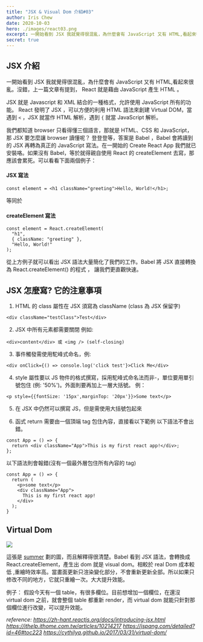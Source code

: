 ```yaml
---
title: "JSX & Visual Dom 介紹#03"
author: Iris Chew
date: 2020-10-03
hero: ./images/react03.png
excerpt: 一開始看到 JSX 我就覺得很混亂，為什麼會有 JavaScript 又有 HTML,看起來很亂。沒錯，上一篇文章有提到， React 就是藉由 JavaScript 產生 HTML 。
secret: true
---
```


## JSX 介紹

一開始看到 JSX 我就覺得很混亂，為什麼會有 JavaScript 又有 HTML,看起來很亂。沒錯，上一篇文章有提到， React 就是藉由 JavaScript 產生 HTML 。

JSX 就是 Javascript 和 XML 結合的一種格式，允許使用 JavaScript 所有的功能。 React 發明了 JSX ，可以方便的利用 HTML 語法來創建 Virtual DOM，當遇到 `<` ，JSX 就當作 HTML 解析，遇到 `{` 就當 JavaScript 解析。

我們都知道 browser 只看得懂三個語言，那就是 HTML、CSS 和 JavaScript，那 JSX 要怎麼讓 browser 讀懂呢？
登登登等，答案是 Babel ，Babel 會將讀到的 JSX 再轉為真正的 JavaScript 寫法。在一開始的 Create React App 我們就已安裝咯。如果沒有 Babel，等於就得親自使用 React 的 createElement 去寫，那應該會累死。可以看看下面兩個例子：

#### JSX 寫法

```javascript=
const element = <h1 className="greeting">Hello, World!</h1>;
```

等同於

#### createElement 寫法

```javascript=
const element = React.createElement(
  "h1",
  { className: "greeting" },
  "Hello, World!"
);
```

從上方例子就可以看出 JSX 語法大量簡化了我們的工作。Babel 將 JSX 直接轉換為 React.createElement() 的程式 ， 讓我們更直觀快速。

## JSX 怎麼寫? 它的注意事項

1. HTML 的 class 屬性在 JSX 須寫為 className (class 為 JSX 保留字)

```htmlmixed=
<div className="testClass">Test</div>
```

2. JSX 中所有元素都需要關閉 例如:

```htmlmixed=
<div>content</div> 或 <img /> (self-closing)
```

3. 事件觸發需使用駝峰式命名，例:

```htmlmixed=
<div onClick={() => console.log('click test'}>Click Me</div>
```

4. style 屬性要以 JS 物件的格式撰寫，採用駝峰式命名法而非-，單位要用單引號包住 (例: '50%')。外面則要再加上一層大括號。 例：

```htmlmixed=
<p style={{fontSize: '15px',marginTop: '20px'}}>Some text</p>
```

5. 在 JSX 中仍然可以撰寫 JS，但是需使用大括號包起來

6. 函式 return 需要由一個頂端 tag 包住內容，直接看以下範例
   以下語法不會出錯。

```javascript=
const App = () => {
  return <div className="App">This is my first react app!</div>;
};
```

以下語法則會報錯(沒有一個最外層包住所有內容的 tag)

```javascript=
const App = () => {
  return (
    <p>some text</p>
    <div className="App">
      This is my first react app!
    </div>
  );
}
```

## Virtual Dom

![](https://i.imgur.com/HxKdduo.png)

這張是 [summer](https://cythilya.github.io/2017/03/31/virtual-dom/) 劃的圖，而且解釋得很清楚。Babel 看到 JSX 語法，會轉換成 React.createElement，產生出 dom 就是 visual dom。相較於 real Dom 成本較低 ,重繪時效率高。當畫面更新只渲染變化部分，不會重新更新全部。所以如果只修改不同的地方，它就只重繪一次。大大提升效能。

例子： 假設今天有一個 table，有很多欄位。目前想增加一個欄位，在還沒 virtual dom 之前，就會整個 table 都重新 render，而 virtual dom 就能只針對那個欄位進行改變，可以提升效能。

_reference:
https://zh-hant.reactjs.org/docs/introducing-jsx.html
https://ithelp.ithome.com.tw/articles/10214217
https://jspang.com/detailed?id=46#toc223
https://cythilya.github.io/2017/03/31/virtual-dom/_

